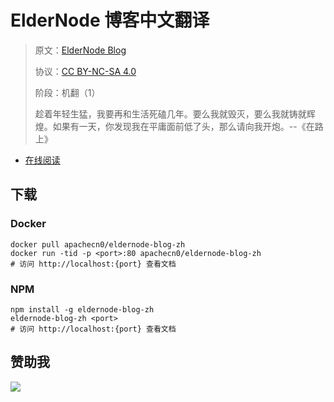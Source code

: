 <!--
    需要填充的占位符：
    
    README.md
    
        ElderNode 博客中文翻译：文档中文名
        ElderNode Blog：文档英文名
        https://blog.eldernode.com/：文档原始链接
        edn：域名前缀
        飞龙：负责人名称
        wizardforcel：负责人 Github 用户名
        562826179：负责人 QQ
        eldernode-blog-zh：ApacheCN 的 Github 仓库名称
        eldernode-blog-zh：DockerHub 仓库名称
        eldernode-blog-zh：PYPI 包名称
        eldernode-blog-zh：NPM 包名称
    
    CNAME
    
        edn：域名前缀

    index.html
    
        ElderNode 博客中文翻译：文档中文名
        #009d9c：显示颜色
        eldernode-blog-zh：ApacheCN 的 Github 仓库名称

    asset/docsify-apachecn-footer.js
    
        eldernode-blog-zh：ApacheCN 的 Github 仓库名称
-->

# ElderNode 博客中文翻译

> 原文：[ElderNode Blog](https://blog.eldernode.com/)
> 
> 协议：[CC BY-NC-SA 4.0](http://creativecommons.org/licenses/by-nc-sa/4.0/)
> 
> 阶段：机翻（1）
> 
> 趁着年轻生猛，我要再和生活死磕几年。要么我就毁灭，要么我就铸就辉煌。如果有一天，你发现我在平庸面前低了头，那么请向我开炮。--《在路上》

* [在线阅读](https://edn.apachecn.org)
## 下载

### Docker

```
docker pull apachecn0/eldernode-blog-zh
docker run -tid -p <port>:80 apachecn0/eldernode-blog-zh
# 访问 http://localhost:{port} 查看文档
```

### NPM

```
npm install -g eldernode-blog-zh
eldernode-blog-zh <port>
# 访问 http://localhost:{port} 查看文档
```

## 赞助我

![](https://img-blog.csdnimg.cn/20200112005920729.png)

